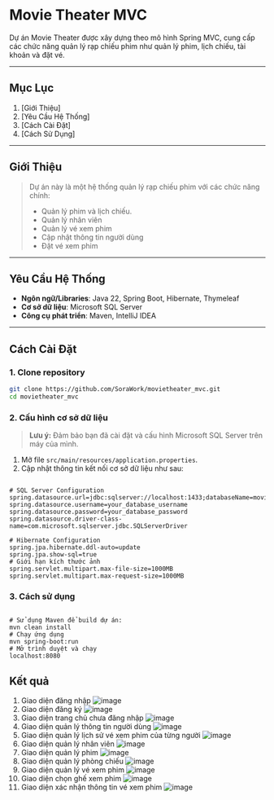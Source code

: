 # Movie Theater MVC


Dự án Movie Theater được xây dựng theo mô hình Spring MVC, cung cấp các chức năng quản lý rạp chiếu phim như quản lý phim, lịch chiếu, tài khoản và đặt vé.

---

## Mục Lục

1. [Giới Thiệu]
2. [Yêu Cầu Hệ Thống]
3. [Cách Cài Đặt]
4. [Cách Sử Dụng]

---

## Giới Thiệu

> Dự án này là một hệ thống quản lý rạp chiếu phim với các chức năng chính:
> - Quản lý phim và lịch chiếu.
> - Quản lý nhân viên
> - Quản lý vé xem phim
> - Cập nhật thông tin người dùng
> - Đặt vé xem phim

---

## Yêu Cầu Hệ Thống

- **Ngôn ngữ/Libraries**: Java 22, Spring Boot, Hibernate, Thymeleaf
- **Cơ sở dữ liệu**: Microsoft SQL Server
- **Công cụ phát triển**: Maven, IntelliJ IDEA

---

## Cách Cài Đặt

### 1. Clone repository
```bash
git clone https://github.com/SoraWork/movietheater_mvc.git
cd movietheater_mvc
```

### 2. Cấu hình cơ sở dữ liệu

> **Lưu ý:** Đảm bảo bạn đã cài đặt và cấu hình Microsoft SQL Server trên máy của mình.

1. Mở file `src/main/resources/application.properties`.
2. Cập nhật thông tin kết nối cơ sở dữ liệu như sau:
```properties

# SQL Server Configuration
spring.datasource.url=jdbc:sqlserver://localhost:1433;databaseName=movietheater;encrypt=true;trustServerCertificate=true;loginTimeout=30;
spring.datasource.username=your_database_username
spring.datasource.password=your_database_password
spring.datasource.driver-class-name=com.microsoft.sqlserver.jdbc.SQLServerDriver

# Hibernate Configuration
spring.jpa.hibernate.ddl-auto=update
spring.jpa.show-sql=true
# Giới hạn kích thước ảnh
spring.servlet.multipart.max-file-size=1000MB
spring.servlet.multipart.max-request-size=1000MB

```
### 3. Cách sử dụng
```properties

# Sử dụng Maven để build dự án:
mvn clean install
# Chạy ứng dụng
mvn spring-boot:run
# Mở trình duyệt và chạy
localhost:8080
```
## Kết quả
1. Giao diện đăng nhập
![image](https://github.com/user-attachments/assets/7401f591-5aad-44aa-9f66-d975cc643b14)
2. Giao diện đăng ký
![image](https://github.com/user-attachments/assets/9826b17e-152a-4ba3-a186-ae8f7160e31f)
3. Giao diện trang chủ chưa đăng nhập
![image](https://github.com/user-attachments/assets/17af51ca-817c-4152-88c6-79d84e650ced)
4. Giao diện quản lý thông tin người dùng
![image](https://github.com/user-attachments/assets/e57a3176-2c7e-4af5-b627-6394a6f2efdd)
5. Giao diện quản lý lịch sử vé xem phim của từng người
![image](https://github.com/user-attachments/assets/6589d73c-f6a0-49b1-aca9-07ab6c0577ee)
6. Giao diện quản lý nhân viên
![image](https://github.com/user-attachments/assets/7844fac4-25a4-4486-9f4b-764d3d9db757)
7. Giao diện quản lý phim
![image](https://github.com/user-attachments/assets/5ad338b6-b4d6-4084-b398-6253e63844d9)
8. Giao diện quản lý phòng chiếu
![image](https://github.com/user-attachments/assets/c4568347-2db7-462a-9c0c-3d9c46207933)
9. Giao diện quản lý vé xem phim
![image](https://github.com/user-attachments/assets/a97068a3-0451-4970-8add-139ef5b39915)
10. Giao diện chọn ghế xem phim
![image](https://github.com/user-attachments/assets/70123d5a-8a67-4a17-83c4-1df562bcc5ff)
11. Giao diện xác nhận thông tin vé xem phim
![image](https://github.com/user-attachments/assets/3bbcdb51-d4c8-48d4-8e21-77531204a047)














